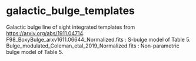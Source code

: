 # galactic_bulge_templates
Galactic bulge line of sight integrated templates from https://arxiv.org/abs/1911.04714. 
F98_BoxyBulge_arxv1611.06644_Normalized.fits : S-bulge model of Table 5.
Bulge_modulated_Coleman_etal_2019_Normalized.fits : Non-parametric bulge model of Table 5.
